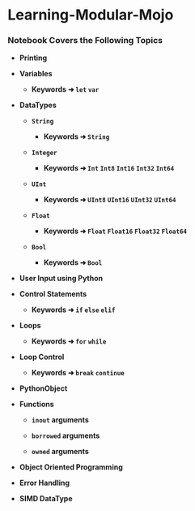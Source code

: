# **Learning-Modular-Mojo**

### **Notebook Covers the Following Topics**

 - **Printing**

 - **Variables**
    
    - **Keywords ➜ `let` `var`**

 - **DataTypes**

    - **`String`**
      
       - **Keywords ➜ `String`**

    - **`Integer`**
      
       - **Keywords ➜ `Int` `Int8` `Int16` `Int32` `Int64`**

    - **`UInt`**

       - **Keywords ➜ `UInt8` `UInt16` `UInt32` `UInt64`**

    - **`Float`**

       - **Keywords ➜ `Float` `Float16` `Float32` `Float64`**

    - **`Bool`**

       - **Keywords ➜ `Bool`**

 - **User Input using Python**

 - **Control Statements**

    - **Keywords ➜ `if` `else` `elif`**

 - **Loops**

    - **Keywords ➜ `for` `while`**

 - **Loop Control**

    - **Keywords ➜ `break` `continue`**

 - **PythonObject**

 - **Functions**

    - **`inout` arguments**

    - **`borrowed` arguments**

    - **`owned` arguments**

 - **Object Oriented Programming**

 - **Error Handling**

 - **SIMD DataType**